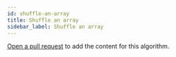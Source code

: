 ```yaml
---
id: shuffle-an-array
title: Shuffle an array
sidebar_label: Shuffle an array
---
```


[Open a pull request](https://github.com/AllAlgorithms/algorithms/tree/master/docs/shuffle-an-array.md) to add the content for this algorithm.